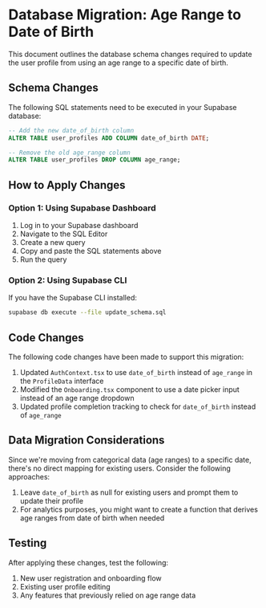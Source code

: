 # Database Migration: Age Range to Date of Birth

This document outlines the database schema changes required to update the user profile from using an age range to a specific date of birth.

## Schema Changes

The following SQL statements need to be executed in your Supabase database:

```sql
-- Add the new date_of_birth column
ALTER TABLE user_profiles ADD COLUMN date_of_birth DATE;

-- Remove the old age_range column
ALTER TABLE user_profiles DROP COLUMN age_range;
```

## How to Apply Changes

### Option 1: Using Supabase Dashboard

1. Log in to your Supabase dashboard
2. Navigate to the SQL Editor
3. Create a new query
4. Copy and paste the SQL statements above
5. Run the query

### Option 2: Using Supabase CLI

If you have the Supabase CLI installed:

```bash
supabase db execute --file update_schema.sql
```

## Code Changes

The following code changes have been made to support this migration:

1. Updated `AuthContext.tsx` to use `date_of_birth` instead of `age_range` in the `ProfileData` interface
2. Modified the `Onboarding.tsx` component to use a date picker input instead of an age range dropdown
3. Updated profile completion tracking to check for `date_of_birth` instead of `age_range`

## Data Migration Considerations

Since we're moving from categorical data (age ranges) to a specific date, there's no direct mapping for existing users. Consider the following approaches:

1. Leave `date_of_birth` as null for existing users and prompt them to update their profile
2. For analytics purposes, you might want to create a function that derives age ranges from date of birth when needed

## Testing

After applying these changes, test the following:

1. New user registration and onboarding flow
2. Existing user profile editing
3. Any features that previously relied on age range data
